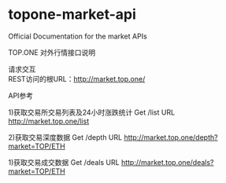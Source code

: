 # topone-market-api
Official Documentation for the market APIs

TOP.ONE 对外行情接口说明

请求交互    
REST访问的根URL：http://market.top.one/

API参考

1)获取交易所交易列表及24小时涨跌统计
Get /list
URL http://market.top.one/list

2)获取交易深度数据
Get /depth
URL http://market.top.one/depth?market=TOP/ETH

1)获取交易成交数据
Get /deals
URL http://market.top.one/deals?market=TOP/ETH
